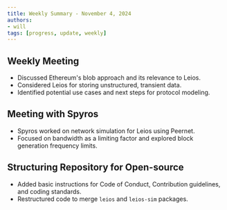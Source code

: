 ```yaml
---
title: Weekly Summary - November 4, 2024
authors:
- will
tags: [progress, update, weekly]
---
```


## Weekly Meeting

- Discussed Ethereum's blob approach and its relevance to Leios.
- Considered Leios for storing unstructured, transient data.
- Identified potential use cases and next steps for protocol modeling.

## Meeting with Spyros

- Spyros worked on network simulation for Leios using Peernet.
- Focused on bandwidth as a limiting factor and explored block generation
  frequency limits.

## Structuring Repository for Open-source

- Added basic instructions for Code of Conduct, Contribution guidelines, and
  coding standards.
- Restructured code to merge `leios` and `leios-sim` packages.

